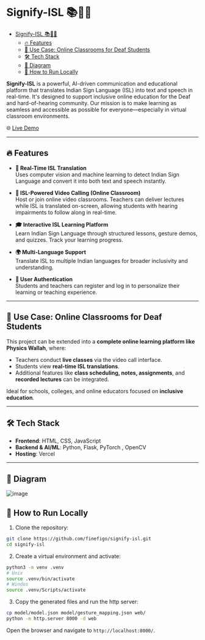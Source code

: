 # Signify-ISL 📚🧏‍♂️

<!--toc:start-->
- [Signify-ISL 📚🧏‍♂️](#signify-isl-📚🧏‍️)
  - [🔥 Features](#🔥-features)
  - [🏫 Use Case: Online Classrooms for Deaf Students](#🏫-use-case-online-classrooms-for-deaf-students)
  - [🛠️ Tech Stack](#🛠️-tech-stack)
  - [🌁 Diagram](#🌁-diagram)
  - [🚀 How to Run Locally](#🚀-how-to-run-locally)
<!--toc:end-->

**Signify-ISL** is a powerful, AI-driven communication and educational platform that translates Indian Sign Language (ISL) into text and speech in real-time. It's designed to support inclusive online education for the Deaf and hard-of-hearing community. Our mission is to make learning as seamless and accessible as possible for everyone—especially in virtual classroom environments.

🌐 [Live Demo](https://signify-isl.vercel.app/)

---

## 🔥 Features

- **🧠 Real-Time ISL Translation**  
  Uses computer vision and machine learning to detect Indian Sign Language and convert it into both text and speech instantly.

- **🎥 ISL-Powered Video Calling (Online Classroom)**  
  Host or join online video classrooms. Teachers can deliver lectures while ISL is translated on-screen, allowing students with hearing impairments to follow along in real-time.

- **🎓 Interactive ISL Learning Platform**  
  Learn Indian Sign Language through structured lessons, gesture demos, and quizzes. Track your learning progress.

- **🌍 Multi-Language Support**  
  Translate ISL to multiple Indian languages for broader inclusivity and understanding.

- **🔐 User Authentication**  
  Students and teachers can register and log in to personalize their learning or teaching experience.

---

## 🏫 Use Case: Online Classrooms for Deaf Students

This project can be extended into a **complete online learning platform like Physics Wallah**, where:

- Teachers conduct **live classes** via the video call interface.
- Students view **real-time ISL translations**.
- Additional features like **class scheduling, notes, assignments**, and **recorded lectures** can be integrated.

Ideal for schools, colleges, and online educators focused on **inclusive education**.

---

## 🛠️ Tech Stack

- **Frontend**: HTML, CSS, JavaScript
- **Backend & AI/ML**: Python, Flask, PyTorch , OpenCV
- **Hosting**: Vercel

---

## 🌁 Diagram

![image](https://github.com/user-attachments/assets/f859e8aa-ae97-43d2-a82c-91bddede6683)

## 🚀 How to Run Locally

1. Clone the repository:

  ```bash
  git clone https://github.com/finefigo/signify-isl.git
  cd signify-isl
  ```

2. Create a virtual environment and activate:

  ```bash
  python3 -m venv .venv
  # Unix
  source .venv/bin/activate
  # Windos
  source .venv/Scripts/activate
  ```

3. Copy the generated files and run the http server:

  ```bash
  cp model/model.json model/gesture_mapping.json web/
  python -m http.server 8000 -d web
  ```

Open the browser and navigate to `http://localhost:8000/`.
